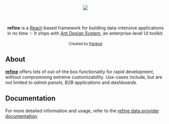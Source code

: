 <div align="center" style="margin: 30px;">
    <a href="https://pankod.github.io/superplate/">
    <img src="https://refine.ams3.cdn.digitaloceanspaces.com/refine_logo.png"  align="center" />
    </a>
</div>
<br/>
<div align="center"><strong>refine</strong> is a <a href="https://reactjs.org/">React</a>-based framework for building data-intensive applications in no time ✨ It ships with <a href="https://ant.design/">Ant Design System</a>, an enterprise-level UI toolkit.</div>
<br/>

<div align="center">
  <sub>Created by <a href="https://www.pankod.com">Pankod</a></sub>
</div>

## About

[**refine**](https://refine.dev/) offers lots of out-of-the box functionality for rapid development, without compromising extreme customizability. Use-cases include, but are not limited to *admin panels*, *B2B applications* and *dashboards*.

## Documentation

For more detailed information and usage, refer to the [refine data provider documentation](https://refine.dev/docs/api-references/providers/data-provider).